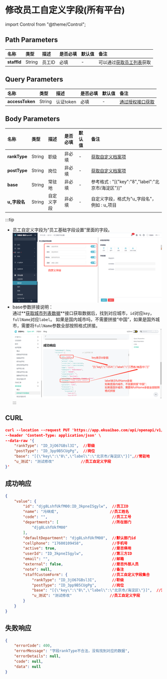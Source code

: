 # 修改员工自定义字段(所有平台)

import Control from "@theme/Control";

<Control
method="PUT"
url="/api/openapi/v1/staffs/$`staffId`/customFields"
/>

## Path Parameters

| 名称 | 类型 | 描述 | 是否必填 | 默认值 | 备注 |
| :--- | :--- | :--- | :--- |:--- | :--- |
| **staffId** | String | 员工ID | 必填 | - | 可以通过[获取员工列表](/docs/open-api/corporation/get-all-staffs)获取 | 

## Query Parameters

| 名称 | 类型 | 描述 | 是否必填 | 默认值 | 备注 |
| :--- | :--- | :--- | :--- |:--- | :--- |
| **accessToken** | String | 认证token | 必填  | - | [通过授权接口获取](/docs/open-api/getting-started/auth) |

## Body Parameters

| 名称 | 类型 | 描述 | 是否必填 | 默认值 | 备注 |
| :--- | :--- | :--- | :--- |:--- | :--- |
| **rankType** | String | 职级	    | 非必填 | - | [获取自定义档案项](/docs/open-api/dimensions/get-dimension-items) |
| **postType** | String | 岗位	    | 非必填 | - | [获取自定义档案项](/docs/open-api/dimensions/get-dimension-items) |
| **base**     | String | 常驻地     | 非必填 | - | 参考格式 : "[{\"key\":\"8\",\"label\":\"北京市/海淀区\"}]" |
| **u_字段名**  | String | 自定义字段	| 非必填 | - | 自定义字段，格式为"u\_字段名"，例如 : u\_项目 |

:::tip
- 员工自定义字段为“员工基础字段设置”里面的字段。
  ![image](images/customFields.png)
- base参数拼接说明：<br/>
  通过**[获取城市列表数据](/docs/open-api/basedata/get-basedata-city)**接口获取数据后，找到对应城市，`id`对应`key`，`fullName`对应`label`。
  如果是国内城市吗，不需要拼接“中国”，如果是国外城市，需要将`fullName`参数全部按照格式拼接。
  ![城市字段拼接示例](images/城市字段拼接示例.png)
:::

## CURL
```json
curl --location --request PUT 'https://app.ekuaibao.com/api/openapi/v1/staffs/$djg8LshfUkfM00:ID_3kpneISgylw/customFields?accessToken=ID_3pp881GQaxM:djg8LshfUkfM00' \
--header 'Content-Type: application/json' \
--data-raw '{
    "rankType": "ID_3jO67GBsl3I",  //职级
    "postType": "ID_3pp9B5CUgPg",  //岗位
    "base": "[{\"key\":\"8\",\"label\":\"北京市/海淀区\"}]",//常驻地
    "u_测试": "测试修改"            //员工自定义字段
}'
```

## 成功响应
```json
{
    "value": {
        "id": "djg8LshfUkfM00:ID_3kpneISgylw",  //员工ID
        "name": "冯继成",                       //员工姓名
        "code": "",                             //员工工号
        "departments": [                        //所在部门
            "djg8LshfUkfM00"
        ],
        "defaultDepartment": "djg8LshfUkfM00",  //默认部门id
        "cellphone": "17600109458",             //手机号
        "active": true,                         //是否停用
        "userId": "ID_3kpneISgylw",             //第三方ID
        "email": "",                            //邮箱
        "external": false,                      //是否外部人员
        "note": null,                           //备注
        "staffCustomForm": {                    //员工自定义字段集合
            "rankType": "ID_3jO67GBsl3I",       //职级
            "postType": "ID_3pp9B5CUgPg",       //岗位
            "base": "[{\"key\":\"8\",\"label\":\"北京市/海淀区\"}]",  //常驻地
            "u_测试": "测试修改"                 //员工自定义字段
        }
    }
}
```

## 失败响应
```json
{
    "errorCode": 400,
    "errorMessage": "字段rankType不合法，没有找到对应的数据",
    "errorDetails": null,
    "code": null,
    "data": null
}
```